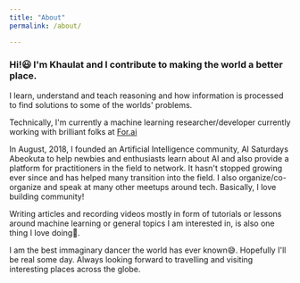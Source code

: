 ```yaml
---
title: "About"
permalink: /about/

---
```


### Hi!😃 I'm Khaulat and I contribute to making the world a better place.

I learn, understand and teach reasoning and how information is processed to find solutions to some of the worlds' problems. 

Technically, I'm currently a machine learning researcher/developer currently working with brilliant folks at [For.ai](https://for.ai/)

In August, 2018, I founded an Artificial Intelligence community, AI Saturdays Abeokuta to help newbies and enthusiasts learn about AI and also provide a platform for practitioners in the field to network. It hasn't stopped growing ever since and has helped many transition into the field. 
I also organize/co-organize and speak at many other meetups around tech. Basically, I love building community!

Writing articles and recording videos mostly in form of tutorials or lessons around machine learning or general topics I am interested in, is also one thing I love doing🤩.

I am the best immaginary dancer the world has ever known😅. Hopefully I'll be real some day. Always looking forward to travelling and visiting interesting places across the globe.
